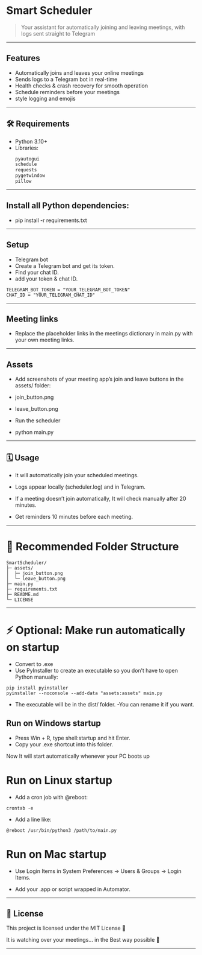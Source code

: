 # Smart Scheduler 

> Your assistant for automatically joining and leaving meetings, with logs sent straight to Telegram 

---

## Features
- Automatically joins and leaves your online meetings
- Sends logs to a Telegram bot in real-time
- Health checks & crash recovery for smooth operation
- Schedule reminders before your meetings 
- style logging and emojis  

---

## 🛠 Requirements
- Python 3.10+
- Libraries:
  ```txt
  pyautogui
  schedule
  requests
  pygetwindow
  pillow
  ```
---

## Install all Python dependencies:

- pip install -r requirements.txt

---

## Setup

- Telegram bot
- Create a Telegram bot and get its token.
- Find your chat ID.
- add your token & chat ID.

```
TELEGRAM_BOT_TOKEN = "YOUR_TELEGRAM_BOT_TOKEN"
CHAT_ID = "YOUR_TELEGRAM_CHAT_ID"
```
---
## Meeting links

- Replace the placeholder links in the meetings dictionary in main.py with your own meeting links.

---

## Assets

- Add screenshots of your meeting app’s join and leave buttons in the assets/ folder:

- join_button.png

- leave_button.png

- Run the scheduler

- python main.py

---
## 🗓 Usage

- It will automatically join your scheduled meetings.

- Logs appear locally (scheduler.log) and in Telegram.

- If a meeting doesn’t join automatically, It will check manually after 20 minutes.

- Get reminders 10 minutes before each meeting.

---

# 📁 Recommended Folder Structure
```
SmartScheduler/
├─ assets/
│  ├─ join_button.png
│  └─ leave_button.png
├─ main.py
├─ requirements.txt
├─ README.md
└─ LICENSE
```
---
# ⚡ Optional: Make run automatically on startup

- Convert to .exe
- Use PyInstaller to create an executable so you don’t have to open Python manually:

```
pip install pyinstaller
pyinstaller --noconsole --add-data "assets:assets" main.py
```

- The executable will be in the dist/ folder.
-You can rename it if you want.

## Run on Windows startup

- Press Win + R, type shell:startup and hit Enter.
- Copy your .exe shortcut into this folder.

Now It will start automatically whenever your PC boots up 

# Run on Linux startup

- Add a cron job with @reboot:
```
crontab -e
```
- Add a line like:
```
@reboot /usr/bin/python3 /path/to/main.py
```

# Run on Mac startup

- Use Login Items in System Preferences → Users & Groups → Login Items.

- Add your .app or script wrapped in Automator.
---

## 📝 License

This project is licensed under the MIT License 💌

It is watching over your meetings… in the Best way possible 💫


---
